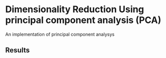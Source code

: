 # Dimensionality Reduction Using principal component analysis (PCA)
An implementation of principal component analysys

## Results
